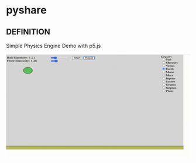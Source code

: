 # pyshare

## DEFINITION
Simple Physics Engine Demo with p5.js

![](https://github.com/alperakkin/Simple-Physics-Engine-with-P5/blob/main/Ball.gif)
